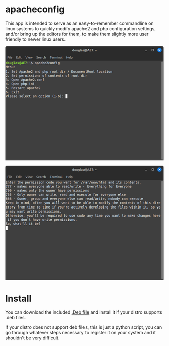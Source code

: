 # apacheconfig
 This app is intended to serve as an easy-to-remember commandline on linux systems to quickly modify apache2 and php configuration settings, and/or bring up the editors for them, to make them slightly more user friendly to newer linux users..

![Main Menu Screenshot](main_menu.png)

![Chmod Perms Screenshot](perms.png)

# Install 

You can download the included [.Deb file](apache2config_1.0-1.deb) and install it if your distro supports .deb files.

If your distro does not support deb files, this is just a python script, you can go through whatever steps necessary to register it on your system and it shouldn't be very difficult.